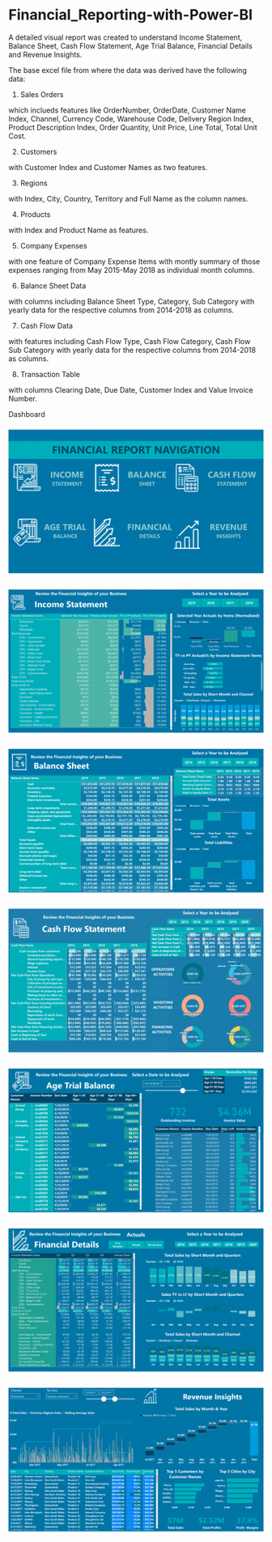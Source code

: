 # Financial_Reporting-with-Power-BI

A detailed visual report was created to understand Income Statement, Balance Sheet, Cash Flow Statement, Age Trial Balance, Financial Details and Revenue Insights.

The base excel file from where the data was derived have the following data:

1. Sales Orders

which inclueds features like OrderNumber, OrderDate, Customer Name Index, Channel, Currency Code, Warehouse Code, Delivery Region Index, Product Description Index, 
Order Quantity, Unit Price, Line Total, Total Unit Cost.

2. Customers

with Customer Index and Customer Names as two features.

3. Regions

with Index, City, Country, Territory and Full Name as the column names.

4. Products

with Index and Product Name as features.

5. Company Expenses

with one feature of Company Expense Items with montly summary of those expenses ranging from May 2015-May 2018 as individual month columns.

6. Balance Sheet Data

with columns including Balance Sheet Type, Category,	Sub Category with yearly data for the respective columns from 2014-2018 as columns.

7. Cash Flow Data

with features including Cash Flow Type,	Cash Flow Category,	Cash Flow Sub Category with yearly data for the respective columns from 2014-2018 as columns.

8. Transaction Table

with columns Clearing Date,	Due Date,	Customer Index and Value	Invoice Number.

Dashboard

![image](https://github.com/IshaBhardwaj15/Financial_Reporting-with-Power-BI/blob/main/Financial%20Reporting-1.png)

![image](https://github.com/IshaBhardwaj15/Financial_Reporting-with-Power-BI/blob/main/Financial%20Reporting-2.png)

![image](https://github.com/IshaBhardwaj15/Financial_Reporting-with-Power-BI/blob/main/Financial%20Reporting-3.png)

![image](https://github.com/IshaBhardwaj15/Financial_Reporting-with-Power-BI/blob/main/Financial%20Reporting-4.png)

![image](https://github.com/IshaBhardwaj15/Financial_Reporting-with-Power-BI/blob/main/Financial%20Reporting-5.png)

![image](https://github.com/IshaBhardwaj15/Financial_Reporting-with-Power-BI/blob/main/Financial%20Reporting-6.png)

![image](https://github.com/IshaBhardwaj15/Financial_Reporting-with-Power-BI/blob/main/Financial%20Reporting-7.png)

